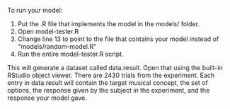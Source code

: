 To run your model:

1. Put the .R file that implements the model in the models/ folder.
2. Open model-tester.R
3. Change line 13 to point to the file that contains your model instead of "models/random-model.R"
4. Run the entire model-tester.R script.

This will generate a dataset called data.result. Open that using the built-in RStudio object viewer. There are 2430 trials from the experiment. Each entry in data.result will contain the target musical concept, the set of options, the response given by the subject in the experiment, and the response your model gave.
